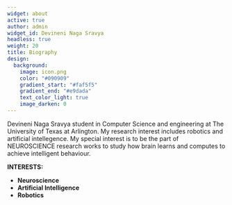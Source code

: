 ```yaml
---
widget: about
active: true
author: admin
widget_id: Devineni Naga Sravya
headless: true
weight: 20
title: Biography
design:
  background:
    image: icon.png
    color: "#090909"
    gradient_start: "#faf5f5"
    gradient_end: "#e9dada"
    text_color_light: true
    image_darken: 0
---
```

<!--StartFragment-->

Devineni Naga Sravya student in Computer Science and engineering at The University of Texas at Arlington. My research interest includes robotics and artificial intellegence. My special interest is to be the part of NEUROSCIENCE research works to study how brain learns and computes to achieve intelligent behaviour.





**INTERESTS:**

* **Neuroscience**
* **Artificial Intelligence**
* **Robotics**